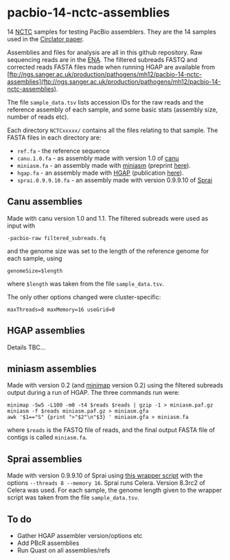 # pacbio-14-nctc-assemblies

14 [NCTC][nctc home] samples for testing PacBio assemblers.
They are the 14 samples used in the [Circlator paper][circlator paper].

Assemblies and files for analysis are all in this github repository.
Raw sequencing reads are in the [ENA][ena homepage]. The filtered
subreads FASTQ and corrected reads FASTA files made when running HGAP are available
from
[ftp://ngs.sanger.ac.uk/production/pathogens/mh12/pacbio-14-nctc-assemblies](ftp://ngs.sanger.ac.uk/production/pathogens/mh12/pacbio-14-nctc-assemblies).

The file `sample_data.tsv` lists accession IDs for the raw reads and the
reference assembly of each sample, and some basic stats (assembly
size, number of reads etc).

Each directory `NCTCxxxxx/` contains all the files
relating to that sample.
The FASTA files in each directory are:

* `ref.fa` - the reference sequence
* `canu.1.0.fa` - as assembly made with version 1.0 of [canu][canu github]
* `miniasm.fa` - an assembly made with [miniasm][miniasm github]
  (preprint [here][miniasm arxiv]).
* `hgap.fa` - an assembly made with [HGAP][hgap github]
  (publication [here][hgap paper]).
* `sprai.0.9.9.10.fa` - an assembly made with version 0.9.9.10 of
  [Sprai][sprai home]


## Canu assemblies

Made with canu version 1.0 and 1.1. The filtered subreads were used as input with

    -pacbio-raw filtered_subreads.fq

and the genome size was set to the length of the reference genome for
each sample, using

    genomeSize=$length

where `$length` was taken from the file `sample_data.tsv`.

The only other options changed were cluster-specific:

    maxThreads=8 maxMemory=16 useGrid=0


## HGAP assemblies

Details TBC...


## miniasm assemblies

Made with version 0.2 (and [minimap][minimap github] version 0.2)
using the filtered subreads output during a run
of HGAP. The three commands run were:

    minimap -Sw5 -L100 -m0 -t4 $reads $reads | gzip -1 > miniasm.paf.gz
    miniasm -f $reads miniasm.paf.gz > miniasm.gfa
    awk '$1=="S" {print ">"$2"\n"$3} ' miniasm.gfa > miniasm.fa

where `$reads` is the FASTQ file of reads, and the final output
FASTA file of contigs is called `miniasm.fa`.


## Sprai assemblies

Made with version 0.9.9.10 of Sprai using [this wrapper script][sprai wrapper script]
with the options `--threads 8 --memory 16`. Sprai runs Celera. Version
8.3rc2 of Celera was used. For each sample, the genome length given to the wrapper
script was taken from the file `sample_data.tsv`.


## To do

* Gather HGAP assembler version/options etc
* Add PBcR assemblies
* Run Quast on all assemblies/refs


[canu github]: https://github.com/marbl/canu
[ena homepage]: http://www.ebi.ac.uk/ena
[ftp reads]: ftp://ngs.sanger.ac.uk/production/pathogens/mh12/pacbio-14-nctc-assemblies/
[hgap github]: https://github.com/PacificBiosciences/Bioinformatics-Training/wiki/HGAP
[hgap paper]: http://www.nature.com/nmeth/journal/v10/n6/abs/nmeth.2474.html
[miniasm arxiv]: http://arxiv.org/abs/1512.01801
[miniasm github]: https://github.com/lh3/miniasm
[minimap github]: https://github.com/lh3/minimap
[circlator paper]: http://www.genomebiology.com/2015/16/1/294
[nctc home]: https://www.phe-culturecollections.org.uk/collections/nctc.aspx
[sprai home]: http://zombie.cb.k.u-tokyo.ac.jp/sprai/index.html
[sprai wrapper script]: https://github.com/martinghunt/bioinf-scripts/blob/master/perl/sprai-wrapper.pl
